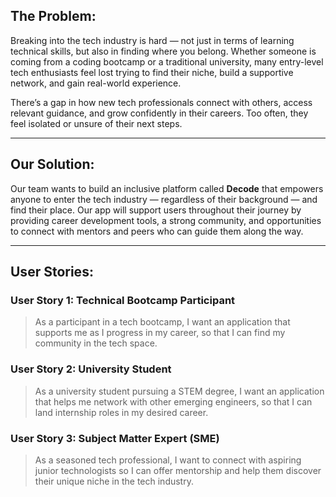 ## The Problem:

Breaking into the tech industry is hard — not just in terms of learning technical skills, but also in finding where you belong. Whether someone is coming from a coding bootcamp or a traditional university, many entry-level tech enthusiasts feel lost trying to find their niche, build a supportive network, and gain real-world experience.

There’s a gap in how new tech professionals connect with others, access relevant guidance, and grow confidently in their careers. Too often, they feel isolated or unsure of their next steps.

---

## Our Solution:

Our team wants to build an inclusive platform called **Decode** that empowers anyone to enter the tech industry — regardless of their background — and find their place. Our app will support users throughout their journey by providing career development tools, a strong community, and opportunities to connect with mentors and peers who can guide them along the way.

---

## User Stories:

### User Story 1: Technical Bootcamp Participant
> As a participant in a tech bootcamp, I want an application that supports me as I progress in my career, so that I can find my community in the tech space.

### User Story 2: University Student
> As a university student pursuing a STEM degree, I want an application that helps me network with other emerging engineers, so that I can land internship roles in my desired career.

### User Story 3: Subject Matter Expert (SME)
> As a seasoned tech professional, I want to connect with aspiring junior technologists so I can offer mentorship and help them discover their unique niche in the tech industry.
